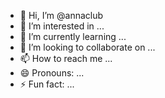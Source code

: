 - 👋 Hi, I’m @annaclub
- 👀 I’m interested in ...
- 🌱 I’m currently learning ...
- 💞️ I’m looking to collaborate on ...
- 📫 How to reach me ...
- 😄 Pronouns: ...
- ⚡ Fun fact: ...

<!---
annaclub/annaclub is a ✨ special ✨ repository because its `README.md` (this file) appears on your GitHub profile.
You can click the Preview link to take a look at your changes.
--->
